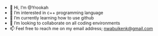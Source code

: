 - 👋 Hi, I’m @Yrookah
- 👀 I’m interested in c++ programming language 
- 🌱 I’m currently learning how to use github
- 💞️ I’m looking to collaborate on all coding environments
- 📫 Feel free to reach me on my email address; nwabuikenk@gmail.com

<!---
Yrookah/Yrookah is a ✨ special ✨ repository because its `README.md` (this file) appears on your GitHub profile.
You can click the Preview link to take a look at your changes.
--->

